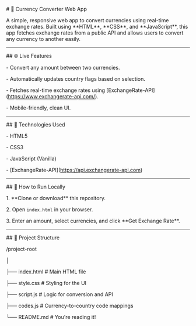 \# 💱 Currency Converter Web App



A simple, responsive web app to convert currencies using real-time exchange rates. Built using \*\*HTML\*\*, \*\*CSS\*\*, and \*\*JavaScript\*\*, this app fetches exchange rates from a public API and allows users to convert any currency to another easily.



---



\## 🌐 Live Features



\- Convert any amount between two currencies.

\- Automatically updates country flags based on selection.

\- Fetches real-time exchange rates using \[ExchangeRate-API](https://www.exchangerate-api.com/).

\- Mobile-friendly, clean UI.



---



\## 🧰 Technologies Used



\- HTML5

\- CSS3

\- JavaScript (Vanilla)

\- \[ExchangeRate-API](https://api.exchangerate-api.com)



---



\## 🚀 How to Run Locally



1\. \*\*Clone or download\*\* this repository.

2\. Open `index.html` in your browser.

3\. Enter an amount, select currencies, and click \*\*Get Exchange Rate\*\*.



---



\## 📁 Project Structure



/project-root

│

├── index.html # Main HTML file

├── style.css # Styling for the UI

├── script.js # Logic for conversion and API

├── codes.js # Currency-to-country code mappings

└── README.md # You're reading it!





